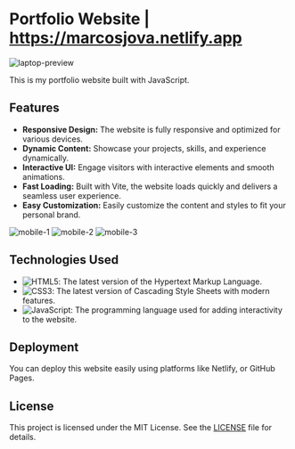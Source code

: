 # Portfolio Website | https://marcosjova.netlify.app

![laptop-preview](https://github.com/joaomarcosjova/Javascript-portfolio/assets/89745621/12c657aa-7133-4214-b94d-b1f111c13f4d)

This is my portfolio website built with JavaScript.

## Features

- **Responsive Design:** The website is fully responsive and optimized for various devices.
- **Dynamic Content:** Showcase your projects, skills, and experience dynamically.
- **Interactive UI:** Engage visitors with interactive elements and smooth animations.
- **Fast Loading:** Built with Vite, the website loads quickly and delivers a seamless user experience.
- **Easy Customization:** Easily customize the content and styles to fit your personal brand.
  
![mobile-1](https://github.com/joaomarcosjova/Javascript-portfolio/assets/89745621/55998e66-7178-4a18-8706-fb2988f36d16)
![mobile-2](https://github.com/joaomarcosjova/Javascript-portfolio/assets/89745621/29104217-e17d-4c06-8ffa-3704818ac670)
![mobile-3](https://github.com/joaomarcosjova/Javascript-portfolio/assets/89745621/a645fd5d-f20c-4536-90f5-d0723bc9a35e)


## Technologies Used

- ![HTML5](https://img.shields.io/badge/-HTML5-black?style=flat-square&logo=html5&logoColor=white): The latest version of the Hypertext Markup Language.
- ![CSS3](https://img.shields.io/badge/-CSS3-black?style=flat-square&logo=css3&logoColor=white): The latest version of Cascading Style Sheets with modern features.
- ![JavaScript](https://img.shields.io/badge/-JavaScript-black?style=flat-square&logo=javascript&logoColor=white): The programming language used for adding interactivity to the website.


## Deployment

You can deploy this website easily using platforms like Netlify, or GitHub Pages.

## License

This project is licensed under the MIT License. See the [LICENSE](LICENSE) file for details.
